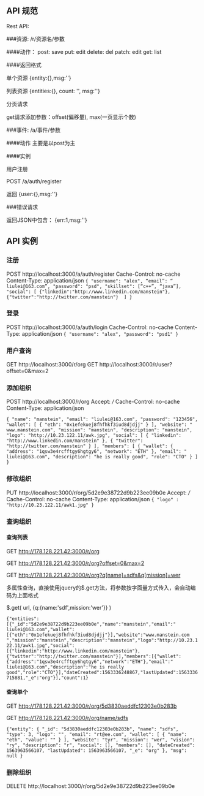 ## API 规范
Rest API:

###资源: /r/资源名/参数

####动作：
post: save
put: edit
delete: del
patch: edit
get: list

####返回格式

单个资源
{entity:{},msg:''}

列表资源
{entities:{}, count: '', msg:''}

分页请求

get请求添加参数：offset(偏移量), max(一页显示个数)



###事件: /a/事件/参数

####动作
主要是以post为主

####实例

用户注册

POST /a/auth/register

返回
{user:{},msg:''}


###错误请求

返回JSON中包含：
{err:1,msg:''}



## API 实例
### 注册
POST http://localhost:3000/a/auth/register
Cache-Control: no-cache
Content-Type: application/json
`
{
  "username": "alex",
  “email”: “​liulei@163.com​”,
  "password": "psd",
  "skillset": [“c++”, “java”], 
  "social": [
      {"linkedin":"http://www.linkedin.com/manstein"},
      {"twitter":"http://twitter.com/manstein"} 
  ]
}
`


### 登录

POST http://localhost:3000/a/auth/login
Cache-Control: no-cache
Content-Type: application/json
`
{
  "username": "alex",
  "password": "psd1"
}
`

### 用户查询
GET http://localhost:3000/r/org
GET http://localhost:3000/r/user?offset=0&max=2

### 添加组织

POST http://localhost:3000/r/org
Accept: */*
Cache-Control: no-cache
Content-Type: application/json

`
{
  "name": "manstein",
  "email": "​liulei@163.com​",
  "password": "123456",
  "wallet": [
    {
      "eth": "0x1efekuej8fhfhkf3iud8djdjj"
    }
  ],
  "website": "​www.manstein.com​",
  "mission": "manstein",
  "description": "manstein",
  "logo": "http://10.23.122.11/awk.jpg",
  "social": [
    {
      "linkedin": "http://www.linkedin.com/manstein"
    },
    {
      "twitter": "http://twitter.com/manstein"
    }
  ],
  "members": [
    {
      "wallet": {
        "address": "1qsw3e4rcfftgy6hgtgy6",
        "network": "ETH"
      },
      "email": "​liulei@163.com​",
      "description": "he is really good",
      "role": "CTO"
    }
  ]
}
`

### 修改组织

PUT http://localhost:3000/r/org/5d2e9e38722d9b223ee09b0e
Accept: */*
Cache-Control: no-cache
Content-Type: application/json
`
{
  "logo" : "http://10.23.122.11/awk1.jpg"
}
`

### 查询组织

#### 查询列表
GET http://178.128.221.42:3000/r/org

GET http://178.128.221.42:3000/r/org?offset=0&max=2

GET http://178.128.221.42:3000/r/org?q[name]=sdfs&q[mission]=wer

多属性查询，直接使用jquery的$.get方法，将参数按字面量方式传入，会自动编码为上面格式

$.get(
    url,
    {q:{name:'sdf',mission:'wer'}}
)

`
{"entities":[{"_id":"5d2e9e38722d9b223ee09b0e","name":"manstein","email":"​liulei@163.com​","wallet":[{"eth":"0x1efekuej8fhfhkf3iud8djdjj"}],"website":"​www.manstein.com​","mission":"manstein","description":"manstein","logo":"http://10.23.122.11/awk1.jpg","social":[{"linkedin":"http://www.linkedin.com/manstein"},{"twitter":"http://twitter.com/manstein"}],"members":[{"wallet":{"address":"1qsw3e4rcfftgy6hgtgy6","network":"ETH"},"email":"​liulei@163.com​","description":"he is really good","role":"CTO"}],"dateCreated":1563336248867,"lastUpdated":1563336715881,"_e":"org"}],"count":1}
`

#### 查询单个
GET http://178.128.221.42:3000/r/org/5d3830aeddfc12303e0b283b

GET http://178.128.221.42:3000/r/org/name/sdfs

`
{"entity": {
     "_id": "5d3830aeddfc12303e0b283b",
     "name": "sdfs",
     "type": 3,
     "logo": "",
     "email": "rt@ee.com",
     "wallet": [
       {
         "name": "eth",
         "value": ""
       }
     ],
     "website": "tyr",
     "mission": "wer",
     "vision": "ry",
     "description": "r",
     "social": [],
     "members": [],
     "dateCreated": 1563963566107,
     "lastUpdated": 1563963566107,
     "_e": "org"
   },
   "msg": null
   }
`

### 删除组织

DELETE http://localhost:3000/r/org/5d2e9e38722d9b223ee09b0e


